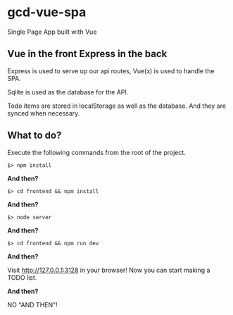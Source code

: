 # gcd-vue-spa
Single Page App built with Vue

## Vue in the front Express in the back

Express is used to serve up our api routes, Vue(x) is used to handle the SPA.

Sqlite is used as the database for the API.

Todo items are stored in localStorage as well as the database. And they are synced when necessary.

## What to do?

Execute the following commands from the root of the project.

```$> npm install```

**And then?**

```$> cd frontend && npm install```

**And then?**

```$> node server```

**And then?**

```$> cd frontend && npm run dev```

**And then?**

Visit <http://127.0.0.1:3128> in your browser! Now you can start making a TODO list.

**And then?**

NO "AND THEN"!